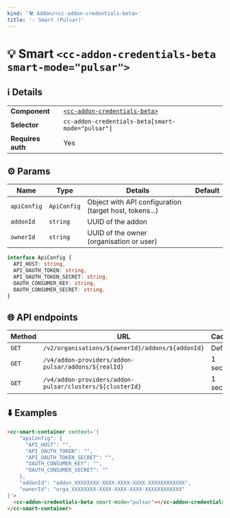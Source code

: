 ```yaml
---
kind: '🛠 Addon/<cc-addon-credentials-beta>'
title: '💡 Smart (Pulsar)'
---
```

# 💡 Smart `<cc-addon-credentials-beta smart-mode="pulsar">`

## ℹ️ Details

<table>
<tr><td><strong>Component    </strong> <td><a href="🛠-addon-credentials-beta-cc-addon-credentials-beta--default-story"><code>&lt;cc-addon-credentials-beta&gt;</code></a>
<tr><td><strong>Selector     </strong> <td><code>cc-addon-credentials-beta[smart-mode="pulsar"]</code>
<tr><td><strong>Requires auth</strong> <td>Yes
</table>

## ⚙️ Params

| Name        | Type        | Details                                                | Default |
|-------------|-------------|--------------------------------------------------------|---------|
| `apiConfig` | `ApiConfig` | Object with API configuration (target host, tokens...) |         |
| `addonId`   | `string`    | UUID of the addon                                      |         |
| `ownerId`   | `string`    | UUID of the owner (organisation or user)               |         |

```ts
interface ApiConfig {
  API_HOST: string,
  API_OAUTH_TOKEN: string,
  API_OAUTH_TOKEN_SECRET: string,
  OAUTH_CONSUMER_KEY: string,
  OAUTH_CONSUMER_SECRET: string,
}
```

## 🌐 API endpoints

| Method   | URL                                                              | Cache?   |
|----------|------------------------------------------------------------------|----------|
| `GET`    | `/v2/organisations/${ownerId}/addons/${addonId}`                 | Default  |
| `GET`    | `/v4/addon-providers/addon-pulsar/addons/${realId}`              | 1 second |
| `GET`    | `/v4/addon-providers/addon-pulsar/clusters/${clusterId}`         | 1 second |

## ⬇️️ Examples

```html
<cc-smart-container context='{
    "apiConfig": {
      "API_HOST": "",
      "API_OAUTH_TOKEN": "",
      "API_OAUTH_TOKEN_SECRET": "",
      "OAUTH_CONSUMER_KEY": "",
      "OAUTH_CONSUMER_SECRET": ""
    },
    "addonId": "addon_XXXXXXXX-XXXX-XXXX-XXXX-XXXXXXXXXXXX",
    "ownerId": "orga_XXXXXXXX-XXXX-XXXX-XXXX-XXXXXXXXXXXX"
}'>
  <cc-addon-credentials-beta smart-mode="pulsar"></cc-addon-credentials-beta>
</cc-smart-container>
```
